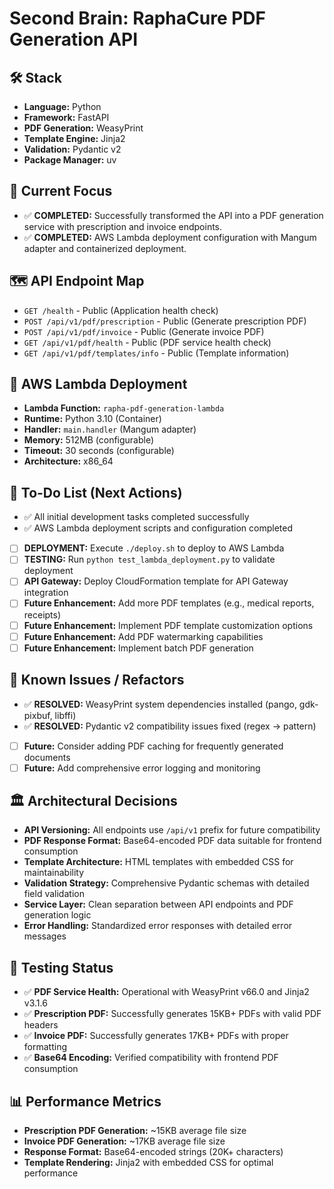 # Second Brain: RaphaCure PDF Generation API

## 🛠️ Stack
- **Language:** Python
- **Framework:** FastAPI
- **PDF Generation:** WeasyPrint
- **Template Engine:** Jinja2
- **Validation:** Pydantic v2
- **Package Manager:** uv

## 🎯 Current Focus
- ✅ **COMPLETED:** Successfully transformed the API into a PDF generation service with prescription and invoice endpoints.
- ✅ **COMPLETED:** AWS Lambda deployment configuration with Mangum adapter and containerized deployment.

## 🗺️ API Endpoint Map
- `GET /health` - Public (Application health check)
- `POST /api/v1/pdf/prescription` - Public (Generate prescription PDF)
- `POST /api/v1/pdf/invoice` - Public (Generate invoice PDF)
- `GET /api/v1/pdf/health` - Public (PDF service health check)
- `GET /api/v1/pdf/templates/info` - Public (Template information)

## 🚀 AWS Lambda Deployment
- **Lambda Function:** `rapha-pdf-generation-lambda`
- **Runtime:** Python 3.10 (Container)
- **Handler:** `main.handler` (Mangum adapter)
- **Memory:** 512MB (configurable)
- **Timeout:** 30 seconds (configurable)
- **Architecture:** x86_64

## 📝 To-Do List (Next Actions)
- ✅ All initial development tasks completed successfully
- ✅ AWS Lambda deployment scripts and configuration completed
- [ ] **DEPLOYMENT:** Execute `./deploy.sh` to deploy to AWS Lambda
- [ ] **TESTING:** Run `python test_lambda_deployment.py` to validate deployment
- [ ] **API Gateway:** Deploy CloudFormation template for API Gateway integration
- [ ] **Future Enhancement:** Add more PDF templates (e.g., medical reports, receipts)
- [ ] **Future Enhancement:** Implement PDF template customization options
- [ ] **Future Enhancement:** Add PDF watermarking capabilities
- [ ] **Future Enhancement:** Implement batch PDF generation

## 🐞 Known Issues / Refactors
- ✅ **RESOLVED:** WeasyPrint system dependencies installed (pango, gdk-pixbuf, libffi)
- ✅ **RESOLVED:** Pydantic v2 compatibility issues fixed (regex → pattern)
- [ ] **Future:** Consider adding PDF caching for frequently generated documents
- [ ] **Future:** Add comprehensive error logging and monitoring

## 🏛️ Architectural Decisions
- **API Versioning:** All endpoints use `/api/v1` prefix for future compatibility
- **PDF Response Format:** Base64-encoded PDF data suitable for frontend consumption
- **Template Architecture:** HTML templates with embedded CSS for maintainability
- **Validation Strategy:** Comprehensive Pydantic schemas with detailed field validation
- **Service Layer:** Clean separation between API endpoints and PDF generation logic
- **Error Handling:** Standardized error responses with detailed error messages

## 🧪 Testing Status
- ✅ **PDF Service Health:** Operational with WeasyPrint v66.0 and Jinja2 v3.1.6
- ✅ **Prescription PDF:** Successfully generates 15KB+ PDFs with valid PDF headers
- ✅ **Invoice PDF:** Successfully generates 17KB+ PDFs with proper formatting
- ✅ **Base64 Encoding:** Verified compatibility with frontend PDF consumption

## 📊 Performance Metrics
- **Prescription PDF Generation:** ~15KB average file size
- **Invoice PDF Generation:** ~17KB average file size
- **Response Format:** Base64-encoded strings (20K+ characters)
- **Template Rendering:** Jinja2 with embedded CSS for optimal performance
